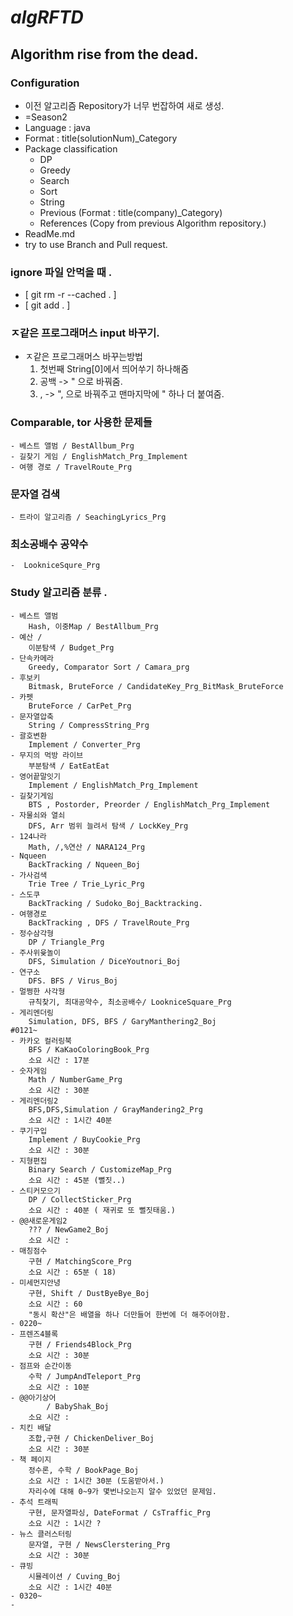 # *algRFTD*
## Algorithm rise from the dead.
### Configuration
 - 이전 알고리즘 Repository가 너무 번잡하여 새로 생성.
 - =Season2
 - Language : java
 - Format : title(solutionNum)_Category
 - Package classification
   - DP
   - Greedy
   - Search
   - Sort
   - String
   - Previous (Format : title(company)_Category)
   - References (Copy from previous Algorithm repository.)
 - ReadMe.md
 - try to use Branch and Pull request.


### ignore 파일 안먹을 때 . 
 - [ git rm -r --cached . ]
 - [ git add . ]
 
### ㅈ같은 프로그래머스 input 바꾸기.
 - ㅈ같은 프로그래머스 바꾸는방법 <br>
    1. 첫번째 String[0]에서 띄어쑤기 하나해줌<br>
    2. 공백 -> " 으로 바꿔줌.<br>
    3. , -> ", 으로 바꿔주고 맨마지막에 " 하나 더 붙여줌.<br>
    
### Comparable, tor 사용한 문제들
    - 베스트 앨범 / BestAllbum_Prg
    - 길찾기 게임 / EnglishMatch_Prg_Implement
    - 여행 경로 / TravelRoute_Prg

### 문자열 검색 
    - 트라이 알고리즘 / SeachingLyrics_Prg
     
### 최소공배수 공약수 
    -  LookniceSqure_Prg
    
### Study 알고리즘 분류 .
    - 베스트 앨범
        Hash, 이중Map / BestAllbum_Prg
    - 예산 / 
        이분탐색 / Budget_Prg
    - 단속카메라
        Greedy, Comparator Sort / Camara_prg
    - 후보키
        Bitmask, BruteForce / CandidateKey_Prg_BitMask_BruteForce
    - 카펫
        BruteForce / CarPet_Prg
    - 문자열압축
        String / CompressString_Prg
    - 괄호변환
        Implement / Converter_Prg
    - 무지의 먹방 라이브
        부분탐색 / EatEatEat
    - 영어끝말잇기
        Implement / EnglishMatch_Prg_Implement
    - 길찾기게임
        BTS , Postorder, Preorder / EnglishMatch_Prg_Implement
    - 자물쇠와 열쇠
        DFS, Arr 범위 늘려서 탐색 / LockKey_Prg
    - 124나라
        Math, /,%연산 / NARA124_Prg
    - Nqueen
        BackTracking / Nqueen_Boj
    - 가사검색
        Trie Tree / Trie_Lyric_Prg
    - 스도쿠
        BackTracking / Sudoko_Boj_Backtracking.
    - 여행경로
        BackTracking , DFS / TravelRoute_Prg
    - 정수삼각형
        DP / Triangle_Prg
    - 주사위윷놀이
        DFS, Simulation / DiceYoutnori_Boj
    - 연구소
        DFS. BFS / Virus_Boj
    - 멀쩡한 사각형
        규칙찾기, 최대공약수, 최소공배수/ LookniceSquare_Prg
    - 게리멘더링
        Simulation, DFS, BFS / GaryManthering2_Boj
    #0121~
    - 카카오 컬러링북
        BFS / KaKaoColoringBook_Prg
        소요 시간 : 17분
    - 숫자게임
        Math / NumberGame_Prg
        소요 시간 : 30분
    - 게리멘더링2
        BFS,DFS,Simulation / GrayMandering2_Prg
        소요 시간 : 1시간 40분
    - 쿠기구입
        Implement / BuyCookie_Prg
        소요 시간 : 30분
    - 지형편집
        Binary Search / CustomizeMap_Prg
        소요 시간 : 45분 (뻘짓..)
    - 스티커모으기
        DP / CollectSticker_Prg
        소요 시간 : 40분 ( 재귀로 또 뻘짓태움.)
    - @@새로운게임2
        ??? / NewGame2_Boj
        소요 시간 : 
    - 매칭점수
        구현 / MatchingScore_Prg
        소요 시간 : 65분 ( 18)
    - 미세먼지안녕
        구현, Shift / DustByeBye_Boj
        소요 시간 : 60
        "동시 확산"은 배열을 하나 더만들어 한번에 더 해주어야함.
    - 0220~
    - 프렌즈4블록
        구현 / Friends4Block_Prg
        소요 시간 : 30분
    - 점프와 순간이동
        수학 / JumpAndTeleport_Prg
        소요 시간 : 10분  
    - @@아기상어 
            / BabyShak_Boj
        소요 시간 : 
    - 치킨 배달
        조합,구현 / ChickenDeliver_Boj
        소요 시간 : 30분 
    - 책 페이지
        정수론, 수학 / BookPage_Boj
        소요 시간 : 1시간 30분 (도움받아서.)
        자리수에 대해 0~9가 몇번나오는지 알수 있었던 문제임.
    - 추석 트래픽
        구현, 문자열파싱, DateFormat / CsTraffic_Prg
        소요 시간 : 1시간 ?
    - 뉴스 클러스터링
        문자열, 구현 / NewsClerstering_Prg
        소요 시간 : 30분
    - 큐빙
        시뮬레이션 / Cuving_Boj
        소요 시간 : 1시간 40분
    - 0320~
    - 
        
     
    
        
      
    
     
    
    